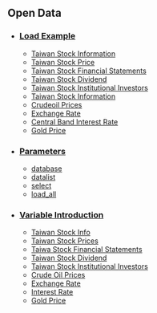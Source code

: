 
## Open Data

<!---MySQL url：http://114.32.89.248/phpmyadmin/ <br>
user : guest <br>
password : 123 <br>--->

* ### [Load Example](https://github.com/f496328mm/FinancialMining/blob/master/OpenData/Example.md)<br>
  * [Taiwan Stock Information](https://github.com/f496328mm/FinancialMining/blob/master/OpenData/Example.md#load-taiwan-stock-information)
  * [Taiwan Stock Price](https://github.com/f496328mm/FinancialMining/blob/master/OpenData/Example.md#load-taiwan-stock-price)
  * [Taiwan Stock Financial Statements](https://github.com/f496328mm/FinancialMining/blob/master/OpenData/Example.md#load-taiwan-stock-financialstatements)
  * [Taiwan Stock Dividend](https://github.com/f496328mm/FinancialMining/blob/master/OpenData/Example.md#load-taiwan-stock-stockdividend)
  * [Taiwan Stock Institutional Investors](https://github.com/f496328mm/FinancialMining/blob/master/OpenData/Example.md#load-taiwan-stock-institutionalinvestors-buy-and-sell)
  * [Taiwan Stock Information](https://github.com/f496328mm/FinancialMining/blob/master/OpenData/Example.md#load-taiwan-stock-information)
  * [Crudeoil Prices](https://github.com/f496328mm/FinancialMining/blob/master/OpenData/Example.md#load-crudeoilprices)
  * [Exchange Rate](https://github.com/f496328mm/FinancialMining/blob/master/OpenData/Example.md#load-exchangerate)
  * [Central Band Interest Rate](https://github.com/f496328mm/FinancialMining/blob/master/OpenData/Example.md#load-central-band-interestrate)
  * [Gold Price](https://github.com/f496328mm/FinancialMining/blob/master/OpenData/Example.md#load-gold-price)
  
* ### [Parameters](https://github.com/f496328mm/FinancialMining/blob/master/OpenData/Parameters.md)<br>
  * [database](https://github.com/f496328mm/FinancialMining/blob/master/OpenData/Parameters.md#database---stockinfo-stockprice-financialstatements-stockdividend-institutionalinvestors-crudeoilprices-exchangerate-interestrate---defult--)
  * [datalist](https://github.com/f496328mm/FinancialMining/blob/master/OpenData/Parameters.md#datalist--true-or-false--defult--flase-)
  * [select](https://github.com/f496328mm/FinancialMining/blob/master/OpenData/Parameters.md#select--stock-id-2002--or-country-name-eur-etc---defult--)
  * [load_all](https://github.com/f496328mm/FinancialMining/blob/master/OpenData/Parameters.md#load_all--true-or-false--defult--flase-)
  
* ### [Variable Introduction](https://github.com/f496328mm/FinancialMining/blob/master/OpenData/VariableIntroduction.md)
  * [Taiwan Stock Info](https://github.com/f496328mm/FinancialMining/blob/master/OpenData/VariableIntroduction.md#1-taiwan-stock-info)
  * [Taiwan Stock Prices](https://github.com/f496328mm/FinancialMining/blob/master/OpenData/VariableIntroduction.md#2-taiwan-stock-prices)
  * [Taiwa Stock Financial Statements](https://github.com/f496328mm/FinancialMining/blob/master/OpenData/VariableIntroduction.md#3-taiwan-stock-financial-statements)
  * [Taiwan Stock Dividend](https://github.com/f496328mm/FinancialMining/blob/master/OpenData/VariableIntroduction.md#4-taiwan-stock-dividend)
  * [Taiwan Stock Institutional Investors](https://github.com/f496328mm/FinancialMining/blob/master/OpenData/VariableIntroduction.md#5-taiwan-stock-institutional-investors)
  * [Crude Oil Prices](https://github.com/f496328mm/FinancialMining/blob/master/OpenData/VariableIntroduction.md#6-crude-oil-prices)
  * [Exchange Rate](https://github.com/f496328mm/FinancialMining/blob/master/OpenData/VariableIntroduction.md#7-exchange-rate)
  * [Interest Rate](https://github.com/f496328mm/FinancialMining/blob/master/OpenData/VariableIntroduction.md#8-interest-rate)
  * [Gold Price](https://github.com/f496328mm/FinancialMining/blob/master/OpenData/VariableIntroduction.md#9-gold-price)
  
<!---#### 目前現有 data 如下
1. Taiwan Stock Introduction <br>
2. Taiwan Stock Prices <br>
3. Taiwan Stock Financial Statements ( 1997 ~ now )<br>
4. Taiwan Stock Dividend ( 1991 ~ now )<br>
5. Taiwan Stock Institutional Investors ( 2004 ~ now )<br>
6. Crude Oil Prices ( 2000 ~ now )<br>
7. Exchange Rate ( 1990 ~ now )<br>
8. Interest Rate ( 1990 ~ now )<br>
9. Gold Price ( 1979 - now )--->
<!---請先下載
[ load_data.py ](https://github.com/f496328mm/FinancialMining/blob/master/FinancialOpenData/load_data.py) <br>
ps : 可藉由 stock_id, data 進行資料合併--->



